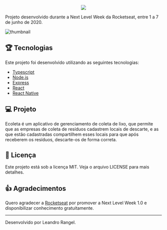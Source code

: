 <p align="center">
  <img src="https://user-images.githubusercontent.com/39461509/92534875-4cc91f80-f20c-11ea-97fc-1f3c1bde636c.png">
</p>

Projeto desenvolvido durante a Next Level Week da Rocketseat, entre 1 a 7 de junho de 2020.

![thumbnail](https://user-images.githubusercontent.com/39461509/92534880-4f2b7980-f20c-11ea-8d49-b8344edffca5.png)

## :trophy: Tecnologias

Este projeto foi desenvolvido utilizando as seguintes tecnologias:

- [Typescript](https://www.typescriptlang.org/)
- [Node.js](https://nodejs.org/en/)
- [Express](https://expressjs.com/)
- [React](https://reactjs.org)
- [React Native](https://facebook.github.io/react-native/)


## :computer: Projeto

Ecoleta é um aplicativo de gerenciamento de coleta de lixo, que permite que as empresas de coleta de resíduos cadastrem locais de descarte, e as que estão cadastradas compartilhem esses locais para que após receberem os resíduos, descarte-os de forma correta.

## :memo: Licença

Este projeto está sob a licença MIT. Veja o arquivo LICENSE para mais detalhes.


## :+1: Agradecimentos

Quero agradecer a [Rocketseat](https://github.com/Rocketseat) por promover a Next Level Week 1.0 e disponibilizar conhecimento gratuitamente.

---

Desenvolvido por Leandro Rangel.
